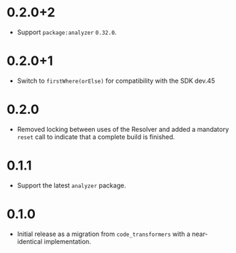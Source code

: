 # 0.2.0+2

- Support `package:analyzer` `0.32.0`.

# 0.2.0+1

- Switch to `firstWhere(orElse)` for compatibility with the SDK dev.45

# 0.2.0

- Removed locking between uses of the Resolver and added a mandatory `reset`
  call to indicate that a complete build is finished.

# 0.1.1

- Support the latest `analyzer` package.

# 0.1.0

- Initial release as a migration from `code_transformers` with a near-identical
  implementation.
